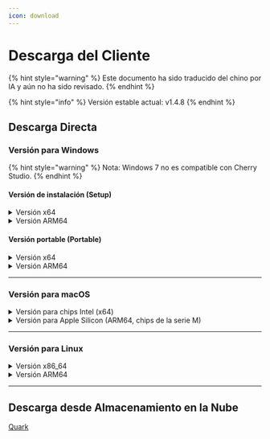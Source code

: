 ```yaml
---
icon: download
---
```

# Descarga del Cliente


{% hint style="warning" %}
Este documento ha sido traducido del chino por IA y aún no ha sido revisado.
{% endhint %}




{% hint style="info" %}
Versión estable actual: v1.4.8
{% endhint %}

## Descarga Directa

### Versión para Windows

{% hint style="warning" %}
Nota: Windows 7 no es compatible con Cherry Studio.
{% endhint %}

#### Versión de instalación (Setup)

<details>

<summary>Versión x64</summary>

Línea principal:

【[Sitio web de Cherry Studio](https://cherry-ai.com/download)】 【[GitHub](https://github.com/CherryHQ/cherry-studio/releases/download/v1.4.8/Cherry-Studio-1.4.8-x64-setup.exe)】

Líneas de respaldo:

【[Línea 1](https://download-cf.ocoolai.com/https://github.com/CherryHQ/cherry-studio/releases/download/v1.4.8/Cherry-Studio-1.4.8-x64-setup.exe)】 【[Línea 2](https://download.ocoolai.com/https://github.com/CherryHQ/cherry-studio/releases/download/v1.4.8/Cherry-Studio-1.4.8-x64-setup.exe)】 【[Línea 3](https://download.ocoolai.online/https://github.com/CherryHQ/cherry-studio/releases/download/v1.4.8/Cherry-Studio-1.4.8-x64-setup.exe)】

</details>

<details>

<summary>Versión ARM64</summary>

Línea principal:

【[Sitio web de Cherry Studio](https://cherry-ai.com/download)】 【[GitHub](https://github.com/CherryHQ/cherry-studio/releases/download/v1.4.8/Cherry-Studio-1.4.8-arm64-setup.exe)】

Líneas de respaldo:

【[Línea 1](https://download-cf.ocoolai.com/https://github.com/CherryHQ/cherry-studio/releases/download/v1.4.8/Cherry-Studio-1.4.8-arm64-setup.exe)】 【[Línea 2](https://download.ocoolai.com/https://github.com/CherryHQ/cherry-studio/releases/download/v1.4.8/Cherry-Studio-1.4.8-arm64-setup.exe)】 【[Línea 3](https://download.ocoolai.online/https://github.com/CherryHQ/cherry-studio/releases/download/v1.4.8/Cherry-Studio-1.4.8-arm64-setup.exe)】

</details>

#### Versión portable (Portable)

<details>

<summary>Versión x64</summary>

Línea principal:

【[Sitio web de Cherry Studio](https://cherry-ai.com/download)】 【[GitHub](https://github.com/CherryHQ/cherry-studio/releases/download/v1.4.8/Cherry-Studio-1.4.8-x64-portable.exe)】

Líneas de respaldo:

【[Línea 1](https://download-cf.ocoolai.com/https://github.com/CherryHQ/cherry-studio/releases/download/v1.4.8/Cherry-Studio-1.4.8-x64-portable.exe)】 【[Línea 2](https://download.ocoolai.com/https://github.com/CherryHQ/cherry-studio/releases/download/v1.4.8/Cherry-Studio-1.4.8-x64-portable.exe)】 【[Línea 3](https://download.ocoolai.online/https://github.com/CherryHQ/cherry-studio/releases/download/v1.4.8/Cherry-Studio-1.4.8-x64-portable.exe)】

</details>

<details>

<summary>Versión ARM64</summary>

Línea principal:

【[Sitio web de Cherry Studio](https://cherry-ai.com/download)】 【[GitHub](https://github.com/CherryHQ/cherry-studio/releases/download/v1.4.8/Cherry-Studio-1.4.8-arm64-portable.exe)】

Líneas de respaldo:

【[Línea 1](https://download-cf.ocoolai.com/https://github.com/CherryHQ/cherry-studio/releases/download/v1.4.8/Cherry-Studio-1.4.8-arm64-portable.exe)】 【[Línea 2](https://download.ocoolai.com/https://github.com/CherryHQ/cherry-studio/releases/download/v1.4.8/Cherry-Studio-1.4.8-arm64-portable.exe)】 【[Línea 3](https://download.ocoolai.online/https://github.com/CherryHQ/cherry-studio/releases/download/v1.4.8/Cherry-Studio-1.4.8-arm64-portable.exe)】

</details>

***

### Versión para macOS

<details>

<summary>Versión para chips Intel (x64)</summary>

Línea principal:

【[Sitio web de Cherry Studio](https://cherry-ai.com/download)】 【[GitHub](https://github.com/CherryHQ/cherry-studio/releases/download/v1.4.8/Cherry-Studio-1.4.8-x64.dmg)】

Líneas de respaldo:

【[Línea 1](https://download-cf.ocoolai.com/https://github.com/CherryHQ/cherry-studio/releases/download/v1.4.8/Cherry-Studio-1.4.8-x64.dmg)】 【[Línea 2](https://download.ocoolai.com/https://github.com/CherryHQ/cherry-studio/releases/download/v1.4.8/Cherry-Studio-1.4.8-x64.dmg)】 【[Línea 3](https://download.ocoolai.online/https://github.com/CherryHQ/cherry-studio/releases/download/v1.4.8/Cherry-Studio-1.4.8-x64.dmg)】

</details>

<details>

<summary>Versión para Apple Silicon (ARM64, chips de la serie M)</summary>

Línea principal:

【[Sitio web de Cherry Studio](https://cherry-ai.com/download)】 【[GitHub](https://github.com/CherryHQ/cherry-studio/releases/download/v1.4.8/Cherry-Studio-1.4.8-arm64.dmg)】

Líneas de respaldo:

【[Línea 1](https://download-cf.ocoolai.com/https://github.com/CherryHQ/cherry-studio/releases/download/v1.4.8/Cherry-Studio-1.4.8-arm64.dmg)】 【[Línea 2](https://download.ocoolai.com/https://github.com/CherryHQ/cherry-studio/releases/download/v1.4.8/Cherry-Studio-1.4.8-arm64.dmg)】 【[Línea 3](https://download.ocoolai.online/https://github.com/CherryHQ/cherry-studio/releases/download/v1.4.8/Cherry-Studio-1.4.8-arm64.dmg)】

</details>

***

### Versión para Linux

<details>

<summary>Versión x86_64</summary>

Línea principal:

【[Sitio web de Cherry Studio](https://cherry-ai.com/download)】 【[GitHub](https://github.com/CherryHQ/cherry-studio/releases/download/v1.4.8/Cherry-Studio-1.4.8-x86_64.AppImage)】

Líneas de respaldo:

【[Línea 1](https://download-cf.ocoolai.com/https://github.com/CherryHQ/cherry-studio/releases/download/v1.4.8/Cherry-Studio-1.4.8-x86_64.AppImage)】 【[Línea 2](https://download.ocoolai.com/https://github.com/CherryHQ/cherry-studio/releases/download/v1.4.8/Cherry-Studio-1.4.8-x86_64.AppImage)】 【[Línea 3](https://download.ocoolai.online/https://github.com/CherryHQ/cherry-studio/releases/download/v极4.8/Cherry-Studio-1.4.8-x86_64.AppImage)】

</details>

<details>

<summary>Versión ARM64</summary>

Línea principal:

【[Sitio web de Cherry Studio](https://cherry-ai.com/download)】 【[GitHub](https://github.com/CherryHQ/cherry-studio/releases/download/v1.4.8/Cherry-Studio-1.4.8-arm64.AppImage)】

Líneas de respaldo:

【[Línea 1](https://download-cf.ocoolai.com/https://github.com/CherryHQ/cherry-studio/releases/download/v1.4.8/Cherry-Studio-1.4.8-arm64.AppImage)】 【[Línea 2](https://download.ocoolai.com/https://github.com/CherryHQ/cherry-studio/releases/download/v1.4.8/Cherry-Studio-1.4.8-arm64.AppImage)】 【[Línea 3](https://download.ocoolai.online/https://github.com/CherryHQ/cherry-studio/releases/download/v1.4.8/Cherry-Studio-1.4.8-arm64-AppImage)】

</details>

***

## Descarga desde Almacenamiento en la Nube

[Quark](https://pan.quark.cn/s/c8533a1ec63e#/list/share)